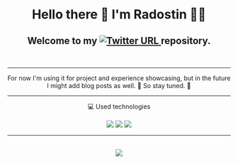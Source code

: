 <h1 align='center'>
  Hello there 👋 I'm Radostin 👨‍💻
</h1>

<h2 align='center'>
  Welcome to my
    <a href="https://radrex.github.io/">
      <img alt="Twitter URL" src="https://img.shields.io/twitter/url?label=Official%20Website&logo=GitHub&url=https%3A%2F%2Fradrex.github.io%2F">
    </a>
  repository.
</h2>

<br/>

--- 

<p align='center'>
  For now I'm using it for project and experience showcasing, but in the future I might add blog posts as well. 📮 So stay tuned. 👀
</p>

---

<p align='center'>
  💻 Used technologies<br/><br/>
  <img src="https://img.shields.io/badge/HTML5-E34F26?style=for-the-badge&logo=html5&logoColor=white">
  <img src="https://img.shields.io/badge/CSS3-1572B6?style=for-the-badge&logo=css3&logoColor=white">
  <img src="https://img.shields.io/badge/JavaScript-F7DF1E?style=for-the-badge&logo=javascript&logoColor=black">
</p>

---

<p align='center'>
  <br/>
  <img src="https://badges.pufler.dev/visits/radrex/radrex.github.io">
</p>
